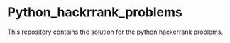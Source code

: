 # Python_hackrrank_problems
This repository contains the solution for the python hackerrank problems.
